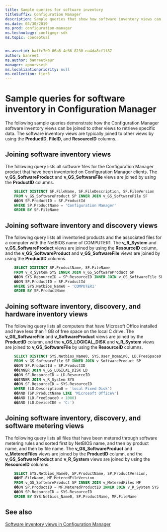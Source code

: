```yaml
---
title: Sample queries for software inventory
titleSuffix: Configuration Manager
description: Sample queries that show how software inventory views can be joined to other views to retrieve specific data.
ms.date: 04/30/2019
ms.prod: configuration-manager
ms.technology: configmgr-sdk
ms.topic: conceptual


ms.assetid: baffc7d9-86a8-4e36-8230-ea4da8cf1f87
author: banreet
ms.author: banreetkaur
manager: apoorvseth
ms.localizationpriority: null
ms.collection: tier3
---
```


# Sample queries for software inventory in Configuration Manager

The following sample queries demonstrate how the Configuration Manager software inventory views can be joined to other views to retrieve specific data. The software inventory views are typically joined to other views by using the **ProductID**, **FileID**, and **ResourceID** columns.

## Joining software inventory views

The following query lists all software files for the Configuration Manager product that have been inventoried on Configuration Manager clients. The **v_GS_SoftwareProduct** and **v_GS_SoftwareFile** views are joined by using the **ProductID** columns.

```sql
    SELECT DISTINCT SF.FileName, SF.FileDescription, SF.FileVersion 
    FROM v_GS_SoftwareProduct SP INNER JOIN v_GS_SoftwareFile SF 
    ��ON SP.ProductID = SF.ProductId 
    WHERE SP.ProductName = 'Configuration Manager' 
    ORDER BY SF.FileName 
```

## Joining software inventory and discovery views

The following query lists all inventoried products and the associated files for a computer with the NetBIOS name of COMPUTER1. The **v_R_System** and **v_GS_SoftwareProduct** views are joined by using the **ResourceID** column, and the **v_GS_SoftwareProduct** and **v_GS_SoftwareFile** views are joined by using the **ProductID** columns.

```sql
    SELECT DISTINCT SP.ProductName, SF.FileName 
    FROM v_R_System SYS INNER JOIN v_GS_SoftwareProduct SP 
    ��ON SYS.ResourceID = SP.ResourceID INNER JOIN v_GS_SoftwareFile SF 
    ��ON SP.ProductID = SF.ProductId 
    WHERE SYS.Netbios_Name0 = 'COMPUTER1' 
    ORDER BY SP.ProductName 
```

## Joining software inventory, discovery, and hardware inventory views

The following query lists all computers that have Microsoft Office installed and have less than 1 GB of free space on the local C drive. The **v_GS_SoftwareFile** and **v_SoftwareProduct** views are joined by the **ProductID** column, and the **v_GS_LOGICAL_DISK** and **v_R_System** views are joined to **v_GS_SoftwareFile** by using the **ResourceID** columns.

```sql
    SELECT DISTINCT SYS.Netbios_Name0, SYS.User_Domain0, LD.FreeSpace0 
    FROM v_GS_SoftwareFile SF INNER JOIN v_SoftwareProduct SP 
    ��ON SF.ProductId = SP.ProductID 
    ��INNER JOIN v_GS_LOGICAL_DISK LD 
    ��ON SF.ResourceID = LD.ResourceID 
    ��INNER JOIN v_R_System SYS 
    ��ON SF.ResourceID = SYS.ResourceID 
    WHERE (LD.Description0 = 'local Fixed Disk') 
    ��AND (SP.ProductName LIKE 'Microsoft Office%') 
    ��AND (LD.FreeSpace0 < 1000) 
    ��AND (LD.DeviceID0 = 'C:') 
```

## Joining software inventory, discovery, and software metering views

The following query lists all files that have been metered through software metering rules and sorted first by NetBIOS name, and then by product name, and then by file name. The **v_GS_SoftwareProduct** and **v_MeteredFiles** views are joined by the **ProductID** column, and the **v_GS_SoftwareProduct** and **v_R_System** views are joined by using the **ResourceID** columns.

```sql
    SELECT SYS.Netbios_Name0, SP.ProductName, SP.ProductVersion, 
    ��MF.FileName, MF.MeteredFileVersion 
    FROM v_GS_SoftwareProduct SP INNER JOIN v_MeteredFiles MF 
    ��ON SP.ProductID = MF.MeteredProductID INNER JOIN v_R_System SYS 
    ��ON SP.ResourceID = SYS.ResourceID 
    ORDER BY SYS.Netbios_Name0, SP.ProductName, MF.FileName 
```

## See also

[Software inventory views in Configuration Manager](software-inventory-views-configuration-manager.md)

